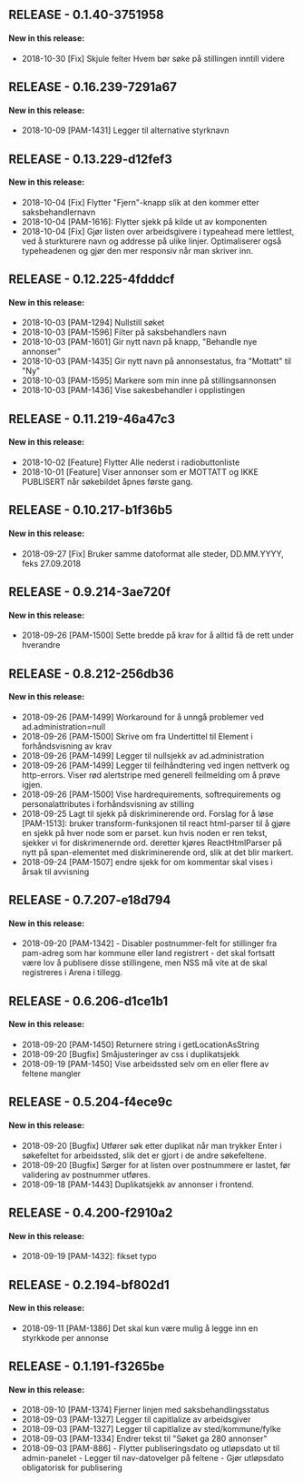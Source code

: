 ## RELEASE - 0.1.40-3751958
#### New in this release: 
+ 2018-10-30 [Fix] Skjule felter Hvem bør søke på stillingen inntill videre
## RELEASE - 0.16.239-7291a67
#### New in this release: 
+ 2018-10-09 [PAM-1431] Legger til alternative styrknavn
## RELEASE - 0.13.229-d12fef3
#### New in this release: 
+ 2018-10-04 [Fix] Flytter "Fjern"-knapp slik at den kommer etter saksbehandlernavn
+ 2018-10-04 [PAM-1616]: Flytter sjekk på kilde ut av komponenten
+ 2018-10-04 [Fix] Gjør listen over arbeidsgivere i typeahead mere lettlest, ved å sturkturere navn og addresse på ulike linjer. Optimaliserer også typeheadenen og gjør den mer responsiv når man skriver inn.
## RELEASE - 0.12.225-4fdddcf
#### New in this release: 
+ 2018-10-03 [PAM-1294] Nullstill søket
+ 2018-10-03 [PAM-1596] Filter på saksbehandlers navn
+ 2018-10-03 [PAM-1601] Gir nytt navn på knapp, "Behandle nye annonser"
+ 2018-10-03 [PAM-1435] Gir nytt navn på annonsestatus, fra "Mottatt" til "Ny"
+ 2018-10-03 [PAM-1595] Markere som min inne på stillingsannonsen
+ 2018-10-03 [PAM-1436] Vise sakesbehandler i opplistingen
## RELEASE - 0.11.219-46a47c3
#### New in this release: 
+ 2018-10-02 [Feature] Flytter Alle nederst i radiobuttonliste
+ 2018-10-01 [Feature] Viser annonser som er MOTTATT og IKKE PUBLISERT når søkebildet åpnes første gang.
## RELEASE - 0.10.217-b1f36b5
#### New in this release: 
+ 2018-09-27 [Fix] Bruker samme datoformat alle steder, DD.MM.YYYY, feks 27.09.2018
## RELEASE - 0.9.214-3ae720f
#### New in this release: 
+ 2018-09-26 [PAM-1500] Sette bredde på krav for å alltid få de rett under hverandre
## RELEASE - 0.8.212-256db36
#### New in this release: 
+ 2018-09-26 [PAM-1499] Workaround for å unngå problemer ved ad.administration=null
+ 2018-09-26 [PAM-1500] Skrive om fra Undertittel til Element i forhåndsvisning av krav
+ 2018-09-26 [PAM-1499] Legger til nullsjekk av ad.administration
+ 2018-09-26 [PAM-1499] Legger til feilhåndtering ved ingen nettverk og http-errors. Viser rød alertstripe med generell feilmelding om å prøve igjen.
+ 2018-09-26 [PAM-1500] Vise hardrequirements, softrequirements og personalattributes i forhåndsvisning av stilling
+ 2018-09-25 Lagt til sjekk på diskriminerende ord. Forslag for å løse [PAM-1513]: bruker transform-funksjonen til react html-parser til å gjøre en sjekk på hver node som er parset. kun hvis noden er ren tekst, sjekker vi for diskrimenernde ord. deretter kjøres ReactHtmlParser på nytt på span-elementet med diskriminerende ord, slik at det blir markert.
+ 2018-09-24 [PAM-1507] endre sjekk for om kommentar skal vises i årsak til avvisning
## RELEASE - 0.7.207-e18d794
#### New in this release: 
+ 2018-09-20 [PAM-1342] - Disabler postnummer-felt for stillinger fra pam-adreg som har kommune eller land registrert - det skal fortsatt være lov å publisere disse stillingene, men NSS må vite at de skal registreres i Arena i tillegg.
## RELEASE - 0.6.206-d1ce1b1
#### New in this release: 
+ 2018-09-20 [PAM-1450] Returnere string i getLocationAsString
+ 2018-09-20 [Bugfix] Småjusteringer av css i duplikatsjekk
+ 2018-09-19 [PAM-1450] Vise arbeidssted selv om en eller flere av feltene mangler
## RELEASE - 0.5.204-f4ece9c
#### New in this release: 
+ 2018-09-20 [Bugfix] Utfører søk etter duplikat når man trykker Enter i søkefeltet for arbeidssted, slik  det er gjort i de andre søkefeltene.
+ 2018-09-20 [Bugfix] Sørger for at listen over postnummere er lastet, før validering av postnummer utføres.
+ 2018-09-18 [PAM-1443] Duplikatsjekk av annonser i frontend.
## RELEASE - 0.4.200-f2910a2
#### New in this release: 
+ 2018-09-19 [PAM-1432]: fikset typo
## RELEASE - 0.2.194-bf802d1
#### New in this release: 
+ 2018-09-11 [PAM-1386] Det skal kun være mulig å legge inn en styrkkode per annonse
## RELEASE - 0.1.191-f3265be
#### New in this release: 
+ 2018-09-10 [PAM-1374] Fjerner linjen med saksbehandlingsstatus
+ 2018-09-03 [PAM-1327] Legger til capitlalize av arbeidsgiver
+ 2018-09-03 [PAM-1327] Legger til capitlalize av sted/kommune/fylke
+ 2018-09-03 [PAM-1334] Endrer tekst til "Søket ga 280 annonser"
+ 2018-09-03 [PAM-886] - Flytter publiseringsdato og utløpsdato ut til admin-panelet - Legger til nav-datovelger på feltene - Gjør utløpsdato obligatorisk for publisering
